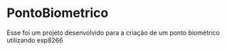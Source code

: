 # PontoBiometrico
Esse foi um projeto desenvolvido para a criação de um ponto biométrico utilizando esp8266
